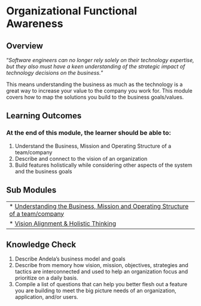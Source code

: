 # **Organizational Functional Awareness**

## **Overview**

“*Software engineers can no longer rely solely on their technology expertise, but they also must have a keen understanding of the strategic impact of technology decisions on the business.*”


This means understanding the business as much as the technology is a great way to increase your value to the company you work for. This module covers how to map the solutions you build to the business goals/values.



## **Learning Outcomes**
### **At the end of this module, the learner should be able to:**
1. Understand the Business, Mission and Operating Structure of a team/company
2. Describe and connect to the vision of an organization
3. Build features holistically while considering other aspects of the system and the business goals



## **Sub Modules**

|                          |
| ------------------------ |
| * [Understanding the Business, Mission and Operating Structure of a team/company](content/0/organization-awareness--business)  |
| * [Vision Alignment & Holistic Thinking](content/0/organization-awareness--visionalignment)                        |


## **Knowledge Check**
1. Describe Andela’s business model and goals
2. Describe from memory how vision, mission, objectives, strategies and tactics are interconnected and used to help an organization focus and prioritize on a daily basis.
3. Compile a list of questions that can help you better flesh out a feature you are building to meet the big picture needs of an organization, application, and/or users.
